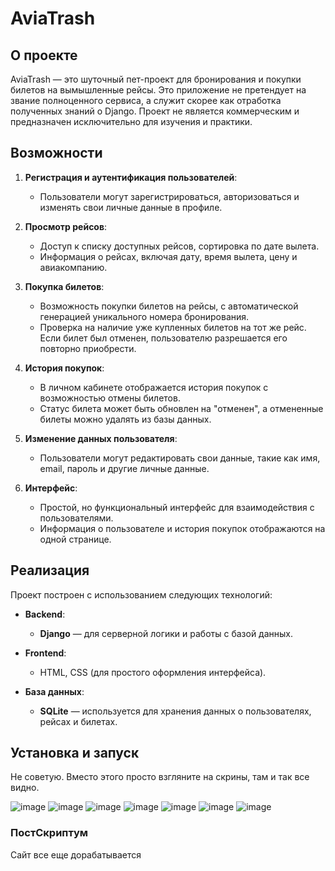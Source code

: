 # AviaTrash

## О проекте
AviaTrash — это шуточный пет-проект для бронирования и покупки билетов на вымышленные рейсы. Это приложение не претендует на звание полноценного сервиса, а служит скорее как отработка полученных знаний о Django. Проект не является коммерческим и предназначен исключительно для изучения и практики.

## Возможности
1. **Регистрация и аутентификация пользователей**: 
   - Пользователи могут зарегистрироваться, авторизоваться и изменять свои личные данные в профиле.
   
2. **Просмотр рейсов**:
   - Доступ к списку доступных рейсов, сортировка по дате вылета.
   - Информация о рейсах, включая дату, время вылета, цену и авиакомпанию.

3. **Покупка билетов**:
   - Возможность покупки билетов на рейсы, с автоматической генерацией уникального номера бронирования.
   - Проверка на наличие уже купленных билетов на тот же рейс. Если билет был отменен, пользователю разрешается его повторно приобрести.

4. **История покупок**:
   - В личном кабинете отображается история покупок с возможностью отмены билетов.
   - Статус билета может быть обновлен на "отменен", а отмененные билеты можно удалять из базы данных.

5. **Изменение данных пользователя**:
   - Пользователи могут редактировать свои данные, такие как имя, email, пароль и другие личные данные.

6. **Интерфейс**:
   - Простой, но функциональный интерфейс для взаимодействия с пользователями. 
   - Информация о пользователе и история покупок отображаются на одной странице.
   
## Реализация
Проект построен с использованием следующих технологий:

- **Backend**:
  - **Django** — для серверной логики и работы с базой данных.
  
- **Frontend**:
  - HTML, CSS (для простого оформления интерфейса).
  
- **База данных**:
  - **SQLite** — используется для хранения данных о пользователях, рейсах и билетах.
  
## Установка и запуск

Не советую. Вместо этого просто взгляните на скрины, там и так все видно.

![image](https://github.com/user-attachments/assets/0f4d79be-278d-440a-be08-9ee2cc01c580)
![image](https://github.com/user-attachments/assets/cc3debec-9817-47cd-8a54-1b3157155dd7)
![image](https://github.com/user-attachments/assets/84d1b5c5-7a67-4c73-9a73-d81aa81de371)
![image](https://github.com/user-attachments/assets/280f5c7f-7e00-4107-b012-993e6a589711)
![image](https://github.com/user-attachments/assets/2cc0a648-432b-4caf-8cc5-678b72bbeabf)
![image](https://github.com/user-attachments/assets/88e5ddd8-852f-4bc1-9715-7725a9876f35)
![image](https://github.com/user-attachments/assets/531caddd-a7fd-4e5d-a9a6-4470207122f1)


### ПостСкриптум

Сайт все еще дорабатывается
